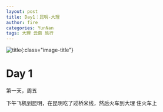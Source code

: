 ```yaml
---
layout: post
title: Day1：昆明-大理
author: fire
categories: YunNan 
tags: 大理 云南 旅行
---
```


![title](https://image.sideproject.cn/titlex/titlex_064.jpg){:class="image-title"}

Day 1
===

第一天，周五

下午飞机到昆明，在昆明吃了过桥米线，然后火车到大理
住火车上